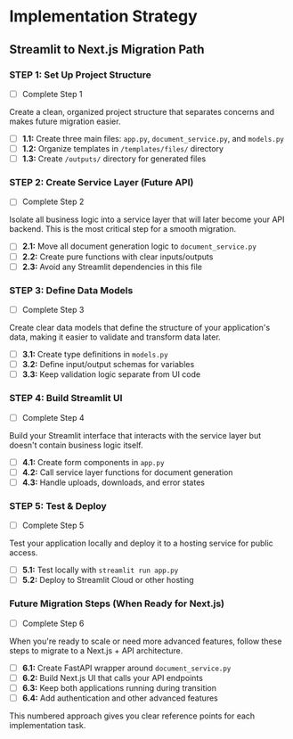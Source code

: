 # Implementation Strategy

## Streamlit to Next.js Migration Path

### STEP 1: Set Up Project Structure
- [ ] Complete Step 1

Create a clean, organized project structure that separates concerns and makes future migration easier.

- [ ] **1.1:** Create three main files: `app.py`, `document_service.py`, and `models.py`
- [ ] **1.2:** Organize templates in `/templates/files/` directory
- [ ] **1.3:** Create `/outputs/` directory for generated files

### STEP 2: Create Service Layer (Future API)
- [ ] Complete Step 2

Isolate all business logic into a service layer that will later become your API backend. This is the most critical step for a smooth migration.

- [ ] **2.1:** Move all document generation logic to `document_service.py`
- [ ] **2.2:** Create pure functions with clear inputs/outputs
- [ ] **2.3:** Avoid any Streamlit dependencies in this file

### STEP 3: Define Data Models
- [ ] Complete Step 3

Create clear data models that define the structure of your application's data, making it easier to validate and transform data later.

- [ ] **3.1:** Create type definitions in `models.py`
- [ ] **3.2:** Define input/output schemas for variables
- [ ] **3.3:** Keep validation logic separate from UI code

### STEP 4: Build Streamlit UI
- [ ] Complete Step 4

Build your Streamlit interface that interacts with the service layer but doesn't contain business logic itself.

- [ ] **4.1:** Create form components in `app.py`
- [ ] **4.2:** Call service layer functions for document generation
- [ ] **4.3:** Handle uploads, downloads, and error states

### STEP 5: Test & Deploy
- [ ] Complete Step 5

Test your application locally and deploy it to a hosting service for public access.

- [ ] **5.1:** Test locally with `streamlit run app.py`
- [ ] **5.2:** Deploy to Streamlit Cloud or other hosting

### Future Migration Steps (When Ready for Next.js)
- [ ] Complete Step 6

When you're ready to scale or need more advanced features, follow these steps to migrate to a Next.js + API architecture.

- [ ] **6.1:** Create FastAPI wrapper around `document_service.py`
- [ ] **6.2:** Build Next.js UI that calls your API endpoints
- [ ] **6.3:** Keep both applications running during transition
- [ ] **6.4:** Add authentication and other advanced features

This numbered approach gives you clear reference points for each implementation task.